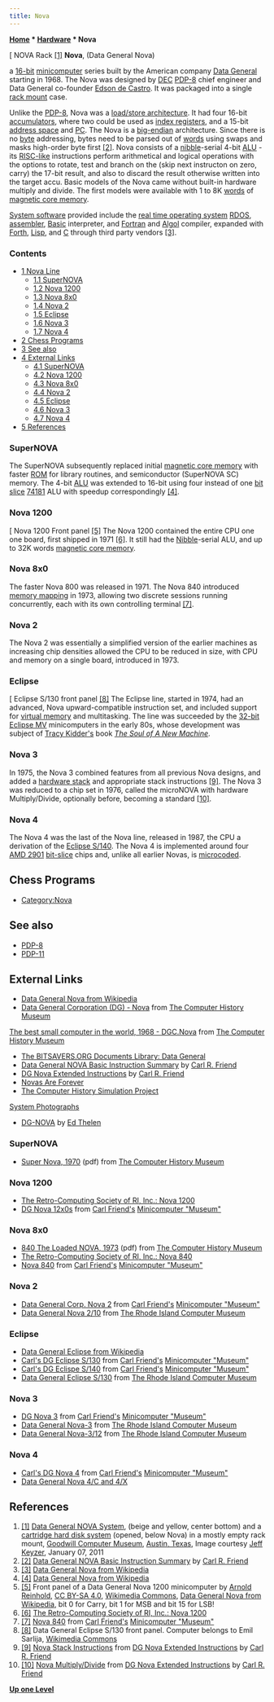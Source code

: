 ```yaml
---
title: Nova
---
```

**[Home](Home "Home") \* [Hardware](Hardware "Hardware") \* Nova**



[ NOVA Rack <a id="cite-note-1" href="#cite-ref-1">[1]</a>
**Nova**, (Data General Nova)  

a [16-bit](https://en.wikipedia.org/wiki/16-bit) [minicomputer](https://en.wikipedia.org/wiki/Minicomputer) series built by the American company [Data General](https://en.wikipedia.org/wiki/Data_General) starting in 1968. The Nova was designed by [DEC](Digital_Equipment_Corporation "Digital Equipment Corporation") [PDP-8](PDP-8 "PDP-8") chief engineer and Data General co-founder [Edson de Castro](https://en.wikipedia.org/wiki/Edson_de_Castro). It was packaged into a single [rack mount](https://en.wikipedia.org/wiki/19-inch_rack) case. 


Unlike the [PDP-8](PDP-8 "PDP-8"), Nova was a [load/store architecture](https://en.wikipedia.org/wiki/Load/store_architecture). It had four 16-bit [accumulators](https://en.wikipedia.org/wiki/Accumulator_%28computing%29), where two could be used as [index registers](https://en.wikipedia.org/wiki/Index_register), and a 15-bit [address space](https://en.wikipedia.org/wiki/Address_space) and [PC](https://en.wikipedia.org/wiki/Program_counter). The Nova is a [big-endian](Big-endian "Big-endian") architecture. Since there is no [byte](Byte "Byte") addressing, bytes need to be parsed out of [words](Word "Word") using swaps and masks high-order byte first <a id="cite-note-2" href="#cite-ref-2">[2]</a>. Nova consists of a [nibble](Nibble "Nibble")-serial 4-bit [ALU](Combinatorial_Logic#ALU "Combinatorial Logic") - its [RISC-like](https://en.wikipedia.org/wiki/Reduced_instruction_set_computing) instructions perform arithmetical and logical operations with the options to rotate, test and branch on the (skip next instructon on zero, carry) the 17-bit result, and also to discard the result otherwise written into the target accu. Basic models of the Nova came without built-in hardware multiply and divide. The first models were available with 1 to 8K [words](Word "Word") of [magnetic core memory](Memory#Core "Memory"). 


[System software](https://en.wikipedia.org/wiki/System_software) provided include the [real time operating system](https://en.wikipedia.org/wiki/Real-time_operating_system) [RDOS](https://en.wikipedia.org/wiki/Data_General_RDOS), [assembler](Assembly "Assembly"), [Basic](Basic "Basic") interpreter, and [Fortran](Fortran "Fortran") and [Algol](Algol "Algol") compiler, expanded with [Forth](Forth "Forth"), [Lisp](index.php?title=Lisp&action=edit&redlink=1 "Lisp (page does not exist)"), and [C](C "C") through third party vendors <a id="cite-note-3" href="#cite-ref-3">[3]</a>.



### Contents


* [1 Nova Line](#nova-line)
	+ [1.1 SuperNOVA](#supernova)
	+ [1.2 Nova 1200](#nova-1200)
	+ [1.3 Nova 8x0](#nova-8x0)
	+ [1.4 Nova 2](#nova-2)
	+ [1.5 Eclipse](#eclipse)
	+ [1.6 Nova 3](#nova-3)
	+ [1.7 Nova 4](#nova-4)
* [2 Chess Programs](#chess-programs)
* [3 See also](#see-also)
* [4 External Links](#external-links)
	+ [4.1 SuperNOVA](#supernova-2)
	+ [4.2 Nova 1200](#nova-1200-2)
	+ [4.3 Nova 8x0](#nova-8x0-2)
	+ [4.4 Nova 2](#nova-2-2)
	+ [4.5 Eclipse](#eclipse-2)
	+ [4.6 Nova 3](#nova-3-2)
	+ [4.7 Nova 4](#nova-4-2)
* [5 References](#references)






### SuperNOVA


The SuperNOVA subsequently replaced initial [magnetic core memory](Memory#Core "Memory") with faster [ROM](Memory#ROM "Memory") for library routines, and semiconductor (SuperNOVA SC) memory. The 4-bit [ALU](Combinatorial_Logic#ALU "Combinatorial Logic") was extended to 16-bit using four instead of one [bit slice](https://en.wikipedia.org/wiki/Bit_slicing) [74181](https://en.wikipedia.org/wiki/74181) ALU with speedup correspondingly <a id="cite-note-4" href="#cite-ref-4">[4]</a>.




### Nova 1200


[ Nova 1200 Front panel <a id="cite-note-5" href="#cite-ref-5">[5]</a>
The Nova 1200 contained the entire CPU one one board, first shipped in 1971 <a id="cite-note-6" href="#cite-ref-6">[6]</a>. It still had the [Nibble](Nibble "Nibble")-serial ALU, and up to 32K words [magnetic core memory](Memory#Core "Memory").




### Nova 8x0


The faster Nova 800 was released in 1971. The Nova 840 introduced [memory mapping](Memory#Virtual "Memory") in 1973, allowing two discrete sessions running concurrently, each with its own controlling terminal <a id="cite-note-7" href="#cite-ref-7">[7]</a>.




### Nova 2


The Nova 2 was essentially a simplified version of the earlier machines as increasing chip densities allowed the CPU to be reduced in size, with CPU and memory on a single board, introduced in 1973.




### Eclipse


[ Eclipse S/130 front panel <a id="cite-note-8" href="#cite-ref-8">[8]</a>
The Eclipse line, started in 1974, had an advanced, Nova upward-compatible instruction set, and included support for [virtual memory](Memory#Virtual "Memory") and multitasking. The line was succeeded by the [32-bit](https://en.wikipedia.org/wiki/32-bit) [Eclipse MV](https://en.wikipedia.org/wiki/Data_General_Eclipse_MV/8000) minicomputers in the early 80s, whose development was subject of [Tracy Kidder's](https://en.wikipedia.org/wiki/Tracy_Kidder) book *[The Soul of A New Machine](https://en.wikipedia.org/wiki/The_Soul_of_a_New_Machine)*. 




### Nova 3


In 1975, the Nova 3 combined features from all previous Nova designs, and added a [hardware stack](Stack "Stack") and appropriate stack instructions <a id="cite-note-9" href="#cite-ref-9">[9]</a>. The Nova 3 was reduced to a chip set in 1976, called the microNOVA with hardware Multiply/Divide, optionally before, becoming a standard <a id="cite-note-10" href="#cite-ref-10">[10]</a>.




### Nova 4


The Nova 4 was the last of the Nova line, released in 1987, the CPU a derivation of the [Eclipse S/140](Nova#Eclipse "Nova"). The Nova 4 is implemented around four [AMD 2901](https://en.wikipedia.org/wiki/AMD_Am2900) [bit-slice](https://en.wikipedia.org/wiki/Bit_slicing) chips and, unlike all earlier Novas, is [microcoded](https://en.wikipedia.org/wiki/Microcode). 



## Chess Programs


* [Category:Nova](Category:Nova "Category:Nova")


## See also


* [PDP-8](PDP-8 "PDP-8")
* [PDP-11](PDP-11 "PDP-11")


## External Links


* [Data General Nova from Wikipedia](https://en.wikipedia.org/wiki/Data_General_Nova)
* [Data General Corporation (DG) - Nova](http://www.computerhistory.org/brochures/companies.php?alpha=d-f&company=com-42b9d5f5afbd4) from [The Computer History Museum](The_Computer_History_Museum "The Computer History Museum")


 [The best small computer in the world, 1968 - DGC.Nova](http://archive.computerhistory.org/resources/text/Data_General/DGC.Nova.1968.102646102.pdf) from [The Computer History Museum](The_Computer_History_Museum "The Computer History Museum")
* [The BITSAVERS.ORG Documents Library: Data General](https://archive.org/details/bitsavers_dg)
* [Data General NOVA Basic Instruction Summary](http://users.rcn.com/crfriend/museum/doco/DG/Nova/) by [Carl R. Friend](http://users.rcn.com/crfriend/)
* [DG Nova Extended Instructions](http://users.rcn.com/crfriend/museum/doco/DG/Nova/extend-instr.html) by [Carl R. Friend](http://users.rcn.com/crfriend/)
* [Novas Are Forever](http://www.novasareforever.org/)
* [The Computer History Simulation Project](http://simh.trailing-edge.com/)


 [System Photographs](http://simh.trailing-edge.com/photos.html)
* [DG-NOVA](http://ed-thelen.org/comp-hist/dg-nova.html) by [Ed Thelen](http://ed-thelen.org/)


### SuperNOVA


* [Super Nova, 1970](http://archive.computerhistory.org/resources/text/Data_General/DataGeneral.NovaSuperNova.1970.102646153.pdf) (pdf) from [The Computer History Museum](The_Computer_History_Museum "The Computer History Museum")


### Nova 1200


* [The Retro-Computing Society of RI, Inc.: Nova 1200](http://www.rcsri.org/collection/nova-1200/)
* [DG Nova 12x0s](http://users.rcn.com/crfriend/museum/machines/Nova12xx.html) from [Carl Friend's](http://users.rcn.com/crfriend/) [Minicomputer "Museum"](http://users.rcn.com/crfriend/museum/index.shtml)


### Nova 8x0


* [840 The Loaded NOVA, 1973](http://archive.computerhistory.org/resources/text/Data_General/Data_General.840.1973.102646255.pdf) (pdf) from [The Computer History Museum](The_Computer_History_Museum "The Computer History Museum")
* [The Retro-Computing Society of RI, Inc.: Nova 840](http://www.rcsri.org/collection/nova-840/)
* [Nova 840](http://users.rcn.com/crfriend/museum/machines/Nova840.html) from [Carl Friend's](http://users.rcn.com/crfriend/) [Minicomputer "Museum"](http://users.rcn.com/crfriend/museum/index.shtml)


### Nova 2


* [Data General Corp. Nova 2](http://users.rcn.com/crfriend/museum/machines/Nova2.html) from [Carl Friend's](http://users.rcn.com/crfriend/) [Minicomputer "Museum"](http://users.rcn.com/crfriend/museum/index.shtml)
* [Data General Nova 2/10](http://www.ricomputermuseum.org/Home/equipment/data-general-nova-2) from [The Rhode Island Computer Museum](http://www.ricomputermuseum.org/Home)


### Eclipse


* [Data General Eclipse from Wikipedia](https://en.wikipedia.org/wiki/Data_General_Eclipse)
* [Carl's DG Eclipse S/130](http://users.rcn.com/crfriend/museum/machines/EclipseS130.html) from [Carl Friend's](http://users.rcn.com/crfriend/) [Minicomputer "Museum"](http://users.rcn.com/crfriend/museum/index.shtml)
* [Carl's DG Eclispe S/140](http://users.rcn.com/crfriend/museum/machines/EclipseS140.html) from [Carl Friend's](http://users.rcn.com/crfriend/) [Minicomputer "Museum"](http://users.rcn.com/crfriend/museum/index.shtml)
* [Data General Eclipse S/130](http://www.ricomputermuseum.org/Home/equipment/data-general-eclipse-s-130) from [The Rhode Island Computer Museum](http://www.ricomputermuseum.org/Home)


### Nova 3


* [DG Nova 3](http://users.rcn.com/crfriend/museum/machines/Nova3.html) from [Carl Friend's](http://users.rcn.com/crfriend/) [Minicomputer "Museum"](http://users.rcn.com/crfriend/museum/index.shtml)
* [Data General Nova-3](http://www.ricomputermuseum.org/Home/equipment/data-general-nova-3) from [The Rhode Island Computer Museum](http://www.ricomputermuseum.org/Home)
* [Data General Nova-3/12](http://www.ricomputermuseum.org/Home/equipment/data-general-nova-3-2) from [The Rhode Island Computer Museum](http://www.ricomputermuseum.org/Home)


### Nova 4


* [Carl's DG Nova 4](http://users.rcn.com/crfriend/museum/machines/Nova4.html) from [Carl Friend's](http://users.rcn.com/crfriend/) [Minicomputer "Museum"](http://users.rcn.com/crfriend/museum/index.shtml)
* [Data General Nova 4/C and 4/X](http://comley.us/browse.php?&action=show&artefactID=1054)


## References


1. <a id="cite-ref-1" href="#cite-note-1">[1]</a> [Data General NOVA System](https://commons.wikimedia.org/wiki/File:Data_General_NOVA_System.jpg), (beige and yellow, center bottom) and a [cartridge hard disk system](https://en.wikipedia.org/wiki/Disk_pack) (opened, below Nova) in a mostly empty rack mount, [Goodwill Computer Museum](https://wsampson.wordpress.com/2012/03/15/goodbye-goodwill-computer-museum-hello-museum-of-computer-culture/), [Austin, Texas](https://en.wikipedia.org/wiki/Austin,_Texas), Image courtesy [Jeff Keyzer](https://www.flickr.com/photos/mightyohm/5334424560/), January 07, 2011
2. <a id="cite-ref-2" href="#cite-note-2">[2]</a> [Data General NOVA Basic Instruction Summary](http://users.rcn.com/crfriend/museum/doco/DG/Nova/) by [Carl R. Friend](http://users.rcn.com/crfriend/)
3. <a id="cite-ref-3" href="#cite-note-3">[3]</a> [Data General Nova from Wikipedia](https://en.wikipedia.org/wiki/Data_General_Nova)
4. <a id="cite-ref-4" href="#cite-note-4">[4]</a> [Data General Nova from Wikipedia](https://en.wikipedia.org/wiki/Data_General_Nova)
5. <a id="cite-ref-5" href="#cite-note-5">[5]</a> Front panel of a Data General Nova 1200 minicomputer by [Arnold Reinhold](https://commons.wikimedia.org/wiki/User:ArnoldReinhold), [CC BY-SA 4.0](https://creativecommons.org/licenses/by-sa/4.0/), [Wikimedia Commons](https://en.wikipedia.org/wiki/Wikimedia_Commons), [Data General Nova from Wikipedia](https://en.wikipedia.org/wiki/Data_General_Nova), bit 0 for Carry, bit 1 for MSB and bit 15 for LSB!
6. <a id="cite-ref-6" href="#cite-note-6">[6]</a> [The Retro-Computing Society of RI, Inc.: Nova 1200](http://www.rcsri.org/collection/nova-1200/)
7. <a id="cite-ref-7" href="#cite-note-7">[7]</a> [Nova 840](http://users.rcn.com/crfriend/museum/machines/Nova840.html) from [Carl Friend's](http://users.rcn.com/crfriend/) [Minicomputer "Museum"](http://users.rcn.com/crfriend/museum/index.shtml)
8. <a id="cite-ref-8" href="#cite-note-8">[8]</a> Data General Eclipse S/130 front panel. Computer belongs to Emil Sarlija, [Wikimedia Commons](https://en.wikipedia.org/wiki/Wikimedia_Commons)
9. <a id="cite-ref-9" href="#cite-note-9">[9]</a> [Nova Stack Instructions](http://users.rcn.com/crfriend/museum/doco/DG/Nova/extend-instr.html#STACK) from [DG Nova Extended Instructions](http://users.rcn.com/crfriend/museum/doco/DG/Nova/extend-instr.html) by [Carl R. Friend](http://users.rcn.com/crfriend/)
10. <a id="cite-ref-10" href="#cite-note-10">[10]</a> [Nova Multiply/Divide](http://users.rcn.com/crfriend/museum/doco/DG/Nova/extend-instr.html#MDV) from [DG Nova Extended Instructions](http://users.rcn.com/crfriend/museum/doco/DG/Nova/extend-instr.html) by [Carl R. Friend](http://users.rcn.com/crfriend/)

**[Up one Level](Hardware "Hardware")**







 

